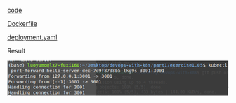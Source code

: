 [code](https://github.com/yumoL/devops-with-k8s/blob/master/part1/exercise1.05/index.js)

[Dockerfile](https://github.com/yumoL/devops-with-k8s/blob/master/part1/exercise1.05/Dockerfile)

[deployment.yaml](https://github.com/yumoL/devops-with-k8s/blob/master/part1/exercise1.05/manifests/deployment.yaml) 

Result

<img src="https://github.com/yumoL/devops-with-k8s/blob/master/part1/exercise1.05/ex1.05.png" />
